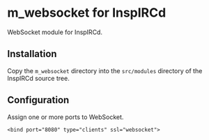m\_websocket for InspIRCd
=========================

WebSocket module for InspIRCd.

## Installation

Copy the `m_websocket` directory into the `src/modules` directory of the InspIRCd source tree.

## Configuration

Assign one or more ports to WebSocket.

```
<bind port="8080" type="clients" ssl="websocket">
```
